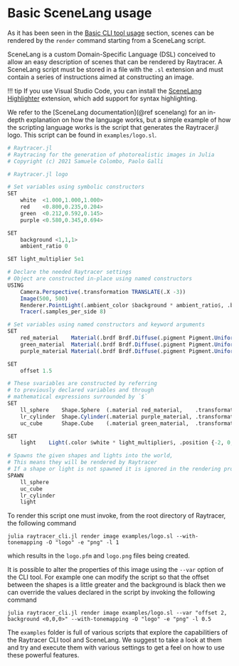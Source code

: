 # Basic SceneLang usage

As it has been seen in the [Basic CLI tool usage](@ref) section, scenes can be rendered by the `render` command starting from a SceneLang script.

SceneLang is a custom Domain-Specific Language (DSL) conceived to allow an easy description of scenes that can be rendered by Raytracer. A SceneLang script must be stored in a file with the `.sl` extension and must contain a series of instructions aimed at constructing an image.

!!! tip
    If you use Visual Studio Code, you can install the [SceneLang Highlighter]((https://marketplace.visualstudio.com/items?itemName=samuele-colombo.scenelang-highlighter)) extension, which add support for syntax highlighting.

We refer to the [SceneLang documentation](@ref scenelang) for an in-depth explanation on how the language works, but a simple example of how the scripting language works is the script that generates the Raytracer.jl logo. This script can be found in `examples/logo.sl`.

```julia
# Raytracer.jl
# Raytracing for the generation of photorealistic images in Julia
# Copyright (c) 2021 Samuele Colombo, Paolo Galli

# Raytracer.jl logo

# Set variables using symbolic constructors
SET
	white  <1.000,1.000,1.000>
	red    <0.800,0.235,0.204>
	green  <0.212,0.592,0.145>
	purple <0.580,0.345,0.694>

SET
	background <1,1,1>
	ambient_ratio 0

SET light_multiplier 5e1

# Declare the needed Raytracer settings
# Object are constructed in-place using named constructors
USING
	Camera.Perspective(.transformation TRANSLATE(.X -3))
	Image(500, 500)
	Renderer.PointLight(.ambient_color $background * ambient_ratio$, .background_color background)
	Tracer(.samples_per_side 8)

# Set variables using named constructors and keyword arguments
SET
	red_material    Material(.brdf Brdf.Diffuse(.pigment Pigment.Uniform(red)))
	green_material  Material(.brdf Brdf.Diffuse(.pigment Pigment.Uniform(green)))
	purple_material Material(.brdf Brdf.Diffuse(.pigment Pigment.Uniform(purple)))

SET
	offset 1.5

# These svariables are constructed by referring
# to previously declared variables and through
# mathematical expressions surrounded by `$`
SET
	ll_sphere    Shape.Sphere  (.material red_material,    .transformation TRANSLATE(.Y $ offset * 3/4$, .Z $-offset/2$))
	lr_cylinder  Shape.Cylinder(.material purple_material, .transformation TRANSLATE(.Y $-offset * 3/4$, .Z $-offset/2$) * SCALE 1.5)
	uc_cube      Shape.Cube    (.material green_material,  .transformation TRANSLATE(.Z $offset$) * SCALE 1.5)

SET
	light    Light(.color $white * light_multiplier$, .position {-2, 0, 0}, .linear_radius 1)

# Spawns the given shapes and lights into the world,
# This means they will be rendered by Raytracer
# If a shape or light is not spawned it is ignored in the rendering process.
SPAWN
	ll_sphere
	uc_cube
	lr_cylinder
	light
```
To render this script one must invoke, from the root directory of Raytracer, the following command

```shell
julia raytracer_cli.jl render image examples/logo.sl --with-tonemapping -O "logo" -e "png" -l 1
```
which results in the `logo.pfm` and `logo.png` files being created.

It is possible to alter the properties of this image using the `--var` option of the CLI tool. For example one can modify the script so that the offset between the shapes is a little greater and the background is black then we can override the values declared in the script by invoking the following command

```shell
julia raytracer_cli.jl render image examples/logo.sl --var "offset 2, background <0,0,0>" --with-tonemapping -O "logo" -e "png" -l 0.5
```

The `examples` folder is full of various scripts that explore the capabilitiers of the Raytracer CLI tool and SceneLang. We suggest to take a look at them and try and execute them with various settings to get a feel on how to use these powerful features.

